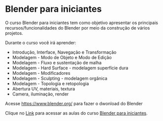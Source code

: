 
# Blender para iniciantes

O curso Blender para iniciantes tem como objetivo apresentar os principais recursos/funcionalidades do Blender por meio da construção de vários projetos. 

Durante o curso você irá aprender:
- Introdução, Interface, Navegação e Transformação 
- Modelagem - Modo de Objeto e Modo de Edição 
- Modelagem - Fluxo e sustentação de malha 
- Modelagem - Hard Surface - modelagem superfície dura 
- Modelagem - Modificadores
- Modelagem - Sculpting - modelagem orgânica
- Modelagem - Topologia e retopologia 
- Abertura UV, materiais, textura 
- Camera, iluminação, render

Acesse https://www.blender.org/ para fazer o dwonload do Blender

Clique no [Link](https://www.youtube.com/playlist?list=PLfvOpw8k80Wr7kiTHYoYp72b9bZXsrTfK) para acessar as aulas do curso [Blender para iniciantes](https://www.youtube.com/playlist?list=PLfvOpw8k80Wr7kiTHYoYp72b9bZXsrTfK).
